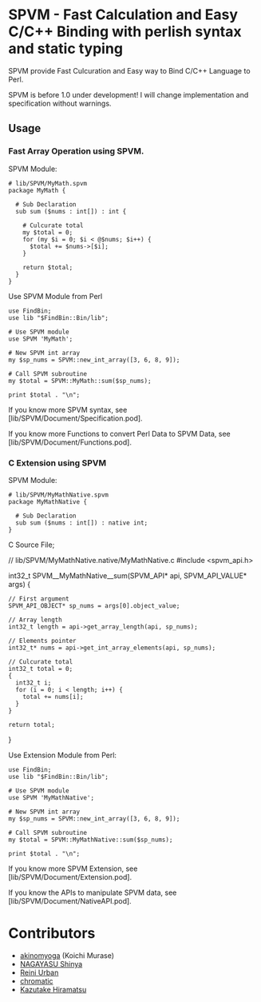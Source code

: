 # SPVM - Fast Calculation and Easy C/C++ Binding with perlish syntax and static typing

SPVM provide Fast Culcuration and Easy way to Bind C/C++ Language to Perl.

SPVM is before 1.0 under development! I will change implementation and specification without warnings.

## Usage

### Fast Array Operation using SPVM.

SPVM Module:

    # lib/SPVM/MyMath.spvm
    package MyMath {
      
      # Sub Declaration
      sub sum ($nums : int[]) : int {
        
        # Culcurate total
        my $total = 0;
        for (my $i = 0; $i < @$nums; $i++) {
          $total += $nums->[$i];
        }
        
        return $total;
      }
    }

Use SPVM Module from Perl
  
    use FindBin;
    use lib "$FindBin::Bin/lib";
    
    # Use SPVM module
    use SPVM 'MyMath';
    
    # New SPVM int array
    my $sp_nums = SPVM::new_int_array([3, 6, 8, 9]);
    
    # Call SPVM subroutine
    my $total = SPVM::MyMath::sum($sp_nums);
    
    print $total . "\n";

If you know more SPVM syntax, see [lib/SPVM/Document/Specification.pod].

If you know more Functions to convert Perl Data to SPVM Data, see [lib/SPVM/Document/Functions.pod].

### C Extension using SPVM

SPVM Module:

    # lib/SPVM/MyMathNative.spvm
    package MyMathNative {
      
      # Sub Declaration
      sub sum ($nums : int[]) : native int;
    }

C Source File;

  // lib/SPVM/MyMathNative.native/MyMathNative.c
  #include <spvm_api.h>

  int32_t SPVM__MyMathNative__sum(SPVM_API* api, SPVM_API_VALUE* args) {
    
    // First argument
    SPVM_API_OBJECT* sp_nums = args[0].object_value;
    
    // Array length
    int32_t length = api->get_array_length(api, sp_nums);
    
    // Elements pointer
    int32_t* nums = api->get_int_array_elements(api, sp_nums);
    
    // Culcurate total
    int32_t total = 0;
    {
      int32_t i;
      for (i = 0; i < length; i++) {
        total += nums[i];
      }
    }
    
    return total;
  }

Use Extension Module from Perl:

    use FindBin;
    use lib "$FindBin::Bin/lib";
    
    # Use SPVM module
    use SPVM 'MyMathNative';
    
    # New SPVM int array
    my $sp_nums = SPVM::new_int_array([3, 6, 8, 9]);
    
    # Call SPVM subroutine
    my $total = SPVM::MyMathNative::sum($sp_nums);
    
    print $total . "\n";

If you know more SPVM Extension, see [lib/SPVM/Document/Extension.pod].

If you know the APIs to manipulate SPVM data, see [lib/SPVM/Document/NativeAPI.pod].

# Contributors

* [akinomyoga](https://github.com/akinomyoga) (Koichi Murase)
* [NAGAYASU Shinya](https://github.com/nagayasu-shinya)
* [Reini Urban](https://github.com/rurban)
* [chromatic](https://github.com/chromatic)
* [Kazutake Hiramatsu](https://github.com/kazhiramatsu)
